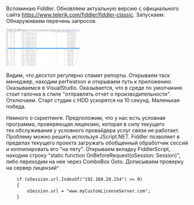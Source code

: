 Вспоминаю Fiddler.
Обновляем актуальную версию c официального сайта https://www.telerik.com/fiddler/fiddler-classic. Запускаем. Обнаруживаем перечень запросов.

<img src="https://github.com/francehunter/Fiddler-learning/blob/main/perfwats.png" width="200" height="100">

Видим, что десктоп регулярно спамит репорты. Открываем таск менеджер, находим perfwatson и открываем путь к приложению. Оказываемся в VisualStudio. Оказывается, что в среде по умолчанию стоит галочка в стиле "отправлять отчет о производительности". Отключаем. Старт студии с HDD ускорятся на 10 секунд. Маленькая победа.

Немного о скриптинге.
Предположим, что у нас есть условная программа, проверяющая лицензию, которая в силу текущего тех.обслуживания у условного провайдера услуг связи не работает. Проблему можно решить используя JScript.NET. Fiddler позволяет в пределах текущего проекта загружать обобщенный обработчик сессий и коппилировать его "на лету". Открываем вкладку FiddlerScript, находим строку "static function OnBeforeRequest(oSession: Session)", либо переходим на нее через ComboBox Goto. Дописываем проверку на сервер лицензий^

        if (oSession.url.IndexOf("192.168.20.154") >= 0) 
        {
            oSession.url = "www.myCustomLicenseServer.com";
        }


